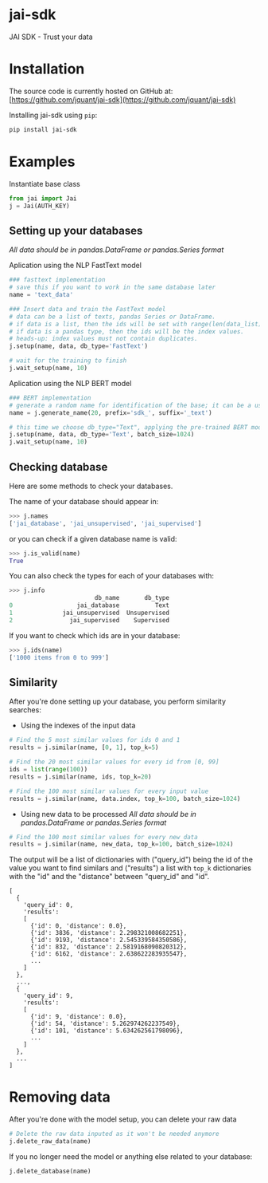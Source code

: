 # jai-sdk
JAI SDK - Trust your data

# Installation
The source code is currently hosted on GitHub at: [https://github.com/jquant/jai-sdk](https://github.com/jquant/jai-sdk)

Installing jai-sdk using `pip`:

```sh
pip install jai-sdk
```

# Examples
Instantiate base class
```python
from jai import Jai
j = Jai(AUTH_KEY)
```

## Setting up your databases

*All data should be in pandas.DataFrame or pandas.Series format*

Aplication using the NLP FastText model
```python
### fasttext implementation
# save this if you want to work in the same database later
name = 'text_data'

### Insert data and train the FastText model
# data can be a list of texts, pandas Series or DataFrame.
# if data is a list, then the ids will be set with range(len(data_list))
# if data is a pandas type, then the ids will be the index values.
# heads-up: index values must not contain duplicates.
j.setup(name, data, db_type='FastText')

# wait for the training to finish
j.wait_setup(name, 10)
```

Aplication using the NLP BERT model
```python
### BERT implementation
# generate a random name for identification of the base; it can be a user input
name = j.generate_name(20, prefix='sdk_', suffix='_text')

# this time we choose db_type="Text", applying the pre-trained BERT model
j.setup(name, data, db_type='Text', batch_size=1024)
j.wait_setup(name, 10)
```

## Checking database

Here are some methods to check your databases.

The name of your database should appear in:

```python
>>> j.names
['jai_database', 'jai_unsupervised', 'jai_supervised']
```

or you can check if a given database name is valid:

```python
>>> j.is_valid(name)
True
```


You can also check the types for each of your databases with:

```python
>>> j.info
                        db_name       db_type
0                  jai_database          Text
1              jai_unsupervised  Unsupervised
2                jai_supervised    Supervised
```

If you want to check which ids are in your database:

```python
>>> j.ids(name)
['1000 items from 0 to 999']
```

## Similarity
After you're done setting up your database, you perform similarity searches:

- Using the indexes of the input data
```python
# Find the 5 most similar values for ids 0 and 1
results = j.similar(name, [0, 1], top_k=5)

# Find the 20 most similar values for every id from [0, 99]
ids = list(range(100))
results = j.similar(name, ids, top_k=20)

# Find the 100 most similar values for every input value
results = j.similar(name, data.index, top_k=100, batch_size=1024)
```

- Using new data to be processed
*All data should be in pandas.DataFrame or pandas.Series format*
```python
# Find the 100 most similar values for every new_data
results = j.similar(name, new_data, top_k=100, batch_size=1024)
```

The output will be a list of dictionaries with ("query_id") being the id of the value you want to find similars and ("results") a list with `top_k` dictionaries with the "id" and the "distance" between "query_id" and "id".
```
[
  {
    'query_id': 0,
    'results':
    [
      {'id': 0, 'distance': 0.0},
      {'id': 3836, 'distance': 2.298321008682251},
      {'id': 9193, 'distance': 2.545339584350586},
      {'id': 832, 'distance': 2.5819168090820312},
      {'id': 6162, 'distance': 2.638622283935547},
      ...
    ]
  },
  ...,
  {
    'query_id': 9,
    'results':
    [
      {'id': 9, 'distance': 0.0},
      {'id': 54, 'distance': 5.262974262237549},
      {'id': 101, 'distance': 5.634262561798096},
      ...
    ]
  },
  ...
]
```

# Removing data

After you're done with the model setup, you can delete your raw data
```python
# Delete the raw data inputed as it won't be needed anymore
j.delete_raw_data(name)
```

If you no longer need the model or anything else related to your database:
``` python
j.delete_database(name)
```
